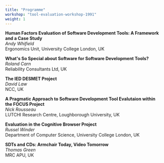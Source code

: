 ```yaml
---
title: "Programme"
workshop: "tool-evaluation-workshop-1991"
weight: 1
---
```


**Human Factors Evaluation of Software Development Tools: A Framework and a Case Study** \
_Andy Whifield_ \
Ergonomics Unit, University College London, UK

**What's So Special about Software for Software Development Tools?** \
_Roland Carn_ \
Reliability Consultants Ltd, UK

**The IED DESMET Project** \
_David Law_ \
NCC, UK

**A Pragmatic Approach to Software Development Tool Evalutaion within the FOCUS Project** \
_Nick Rousseau_ \
LUTCHI Research Centre, Loughborough University, UK

**Evaluation in the Cognitive Browser Project** \
_Russel Winder_ \
Department of Computer Science, University College London, UK

**SDTs and CDs: Armchair Today, Video Tomorrow** \
_Thomas Green_ \
MRC APU, UK

